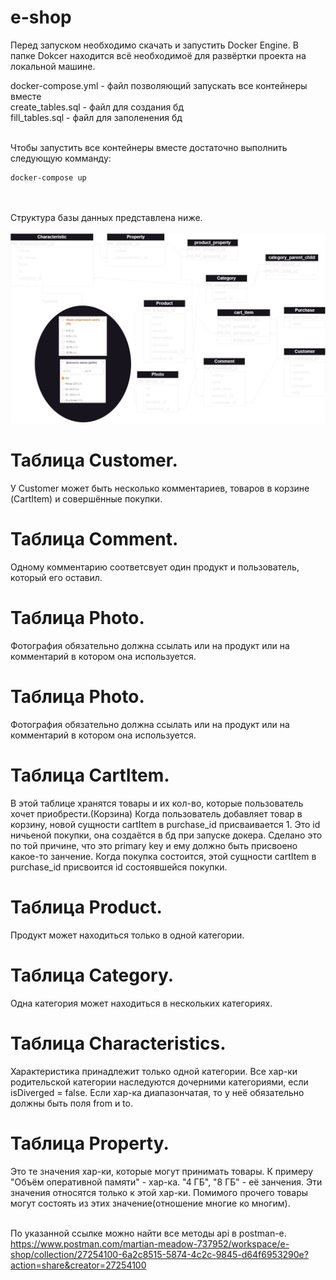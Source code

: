# e-shop

Перед запуском необходимо скачать и запустить Docker Engine.
В папке Dokcer находится всё необходимоё для развёртки проекта на локальной машине.

docker-compose.yml - файл позволяющий запускать все контейнеры вместе\
create_tables.sql - файл для создания бд\
fill_tables.sql - файл для заполенения бд

\
Чтобы запустить все контейнеры вместе достаточно выполнить следующую комманду:
```
docker-compose up
```
\
\
Структура базы данных представлена ниже.
\
\
![database_model.png](backend%2Fsrc%2Fmain%2Fresources%2Fdatabase_model.png)

# Таблица Customer.
У Customer может быть несколько комментариев, товаров в корзине (CartItem) и совершённые покупки.

# Таблица Comment.
Одному комментарию соответсвует один продукт и пользователь, который его оставил. 

# Таблица Photo.
Фотография обязательно должна ссылать или на продукт или на комментарий в котором она используется.

# Таблица Photo.
Фотография обязательно должна ссылать или на продукт или на комментарий в котором она используется.

# Таблица CartItem.
В этой таблице хранятся товары и их кол-во, которые пользователь хочет приобрести.(Корзина) 
Когда пользователь добавляет товар в корзину,
новой сущности cartItem в purchase_id присваивается 1. Это id ничьеной покупки, она создаётся в бд при запуске докера.
Сделано это по той причине, что это primary key и ему должно быть присвоено какое-то занчение. 
Когда покупка состоится, этой сущности cartItem в purchase_id присвоится id состоявшейся покупки.

# Таблица Product.
Продукт может находиться только в одной категории.

# Таблица Category.
Одна категория может находиться в нескольких категориях.

# Таблица Characteristics.
Характеристика принадлежит только одной категории. Все хар-ки родительской категории наследуются дочерними категориями, 
если isDiverged = false. Если хар-ка диапазончатая, то у неё обязательно должны быть поля from и to.

# Таблица Property.
Это те значения хар-ки, которые могут принимать товары. К примеру "Объём оперативной памяти" - хар-ка. "4 ГБ",
"8 ГБ" - её занчения. Эти значения относятся только к этой хар-ки. Помимого прочего товары могут состоять из этих 
значение(отношение многие ко многим).

\
По указанной ссылке можно найти все методы api в postman-е.\
https://www.postman.com/martian-meadow-737952/workspace/e-shop/collection/27254100-6a2c8515-5874-4c2c-9845-d64f6953290e?action=share&creator=27254100
